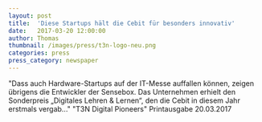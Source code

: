 ```yaml
---
layout: post
title:  'Diese Startups hält die Cebit für besonders innovativ'
date:   2017-03-20 12:00:00
author: Thomas
thumbnail: /images/press/t3n-logo-neu.png
categories: press
press_category: newspaper
---
```

"Dass auch Hardware-Startups auf der IT-Messe auffallen können, zeigen übrigens die Entwickler der Sensebox. Das Unternehmen erhielt den Sonderpreis „Digitales Lehren & Lernen“, den die Cebit in diesem Jahr erstmals vergab..."
"T3N Digital Pioneers" Printausgabe 20.03.2017

